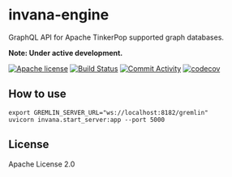 # invana-engine

GraphQL API for Apache TinkerPop supported graph databases.

**Note: Under active development.** 

[![Apache license](https://img.shields.io/badge/license-Apache-blue.svg)](https://github.com/invanalabs/invana-engine/blob/master/LICENSE) 
[![Build Status](https://travis-ci.org/invanalabs/invana-engine.svg?branch=develop)](https://travis-ci.org/invanalabs/invana-engine)
[![Commit Activity](https://img.shields.io/github/commit-activity/m/invanalabs/invana-engine)](https://github.com/invanalabs/invana-engine/commits)
[![codecov](https://codecov.io/gh/invanalabs/invana-engine/branch/develop/graph/badge.svg)](https://codecov.io/gh/invanalabs/invana-engine)

## How to use

```
export GREMLIN_SERVER_URL="ws://localhost:8182/gremlin"
uvicorn invana.start_server:app --port 5000
```



## License 

Apache License 2.0
